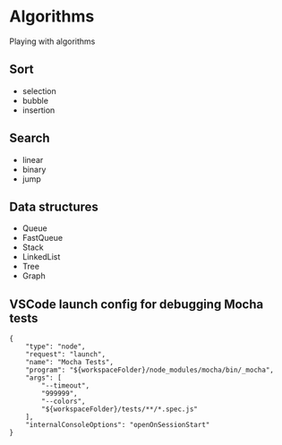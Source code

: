 # Algorithms
Playing with algorithms

## Sort
* selection
* bubble
* insertion

## Search
* linear
* binary
* jump

## Data structures
* Queue
* FastQueue
* Stack
* LinkedList
* Tree
* Graph

## VSCode launch config for debugging Mocha tests
```
{
    "type": "node",
    "request": "launch",
    "name": "Mocha Tests",
    "program": "${workspaceFolder}/node_modules/mocha/bin/_mocha",
    "args": [
        "--timeout",
        "999999",
        "--colors",
        "${workspaceFolder}/tests/**/*.spec.js"
    ],
    "internalConsoleOptions": "openOnSessionStart"
}
```
        
